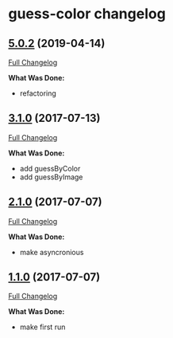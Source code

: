 # guess-color changelog

## [5.0.2](http://github.com/ivanoff/guess-color/tree/5.0.2) (2019-04-14)
[Full Changelog](http://github.com/ivanoff/guess-color/compare/3.1.0...5.0.2)

**What Was Done:**

- refactoring

## [3.1.0](http://github.com/ivanoff/guess-color/tree/3.1.0) (2017-07-13)
[Full Changelog](http://github.com/ivanoff/guess-color/compare/2.1.0...3.1.0)

**What Was Done:**

- add guessByColor
- add guessByImage


## [2.1.0](http://github.com/ivanoff/guess-color/tree/2.1.0) (2017-07-07)
[Full Changelog](http://github.com/ivanoff/guess-color/compare/1.1.0...2.1.0)

**What Was Done:**

- make asyncronious


## [1.1.0](http://github.com/ivanoff/guess-color/tree/1.1.0) (2017-07-07)
[Full Changelog](http://github.com/ivanoff/guess-color/compare/1.1.0...1.1.0)

**What Was Done:**

- make first run
